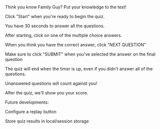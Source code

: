 Think you know Family Guy? Put your knowledge to the test!

Click "Start" when you're ready to begin the quiz.

You have 30 seconds to answer all the questions.

After starting, click on one of the multiple choice answers.

When you think you have the correct answer, click "NEXT QUESTION"

Make sure to click "SUBMIT" when you've selected the answer on the final question


The quiz will end when the timer is up, even if you didn't answer all of the questions.

Unanswered questions will count against you!

After the quiz, we'll show you your score.


Future developments:

Configure a replay button

Store quiz results in local/session storage

